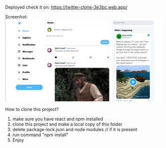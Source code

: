 Deployed check it on: https://twitter-clone-3e3bc.web.app/

Screenhot:
![Screenshot](ss1.png)

How to clone this project?
1) make sure you have react and npm installed
2) clone this project and make a local copy of this folder
3) delete package-lock.json and node modules // if it is  present
4) run command "npm install"
5) Enjoy
